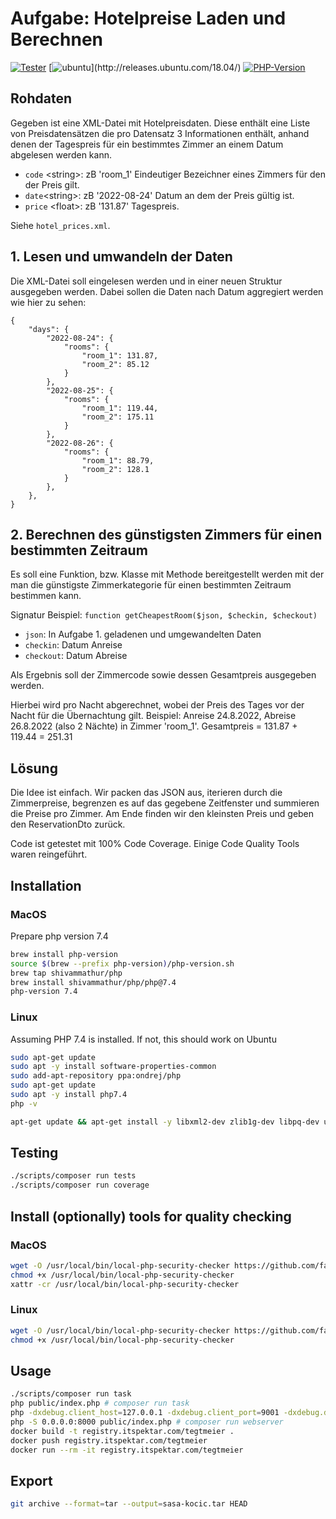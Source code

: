 # Aufgabe: Hotelpreise Laden und Berechnen #

[![Tester](https://github.com/sasakocic/tegtmeier/actions/workflows/test.yml/badge.svg)](https://github.com/sasakocic/tegtmeier/actions/workflows/test.yml)
[![ubuntu](https://img.shields.io/badge/Ubuntu-18.04_LTS_(bionic_beaver)-brightgreen.svg)](http://releases.ubuntu.com/18.04/)
[![PHP-Version](https://img.shields.io/badge/php-7.4-blue.svg)](https://packages.ubuntu.com/eoan/libapache2-mod-php7.4)

## Rohdaten ##
Gegeben ist eine XML-Datei mit Hotelpreisdaten. 
Diese enthält eine Liste von Preisdatensätzen die pro Datensatz 3 Informationen enthält, anhand denen der Tagespreis für ein bestimmtes Zimmer an einem Datum abgelesen werden kann.
* `code` \<string\>: zB 'room_1' Eindeutiger Bezeichner eines Zimmers für den der Preis gilt.
* `date`\<string\>: zB '2022-08-24' Datum an dem der Preis gültig ist.
* `price` \<float\>: zB '131.87' Tagespreis.

Siehe `hotel_prices.xml`.

## 1. Lesen und umwandeln der Daten ##

Die XML-Datei soll eingelesen werden und in einer neuen Struktur ausgegeben werden. Dabei sollen die Daten nach Datum aggregiert werden wie hier zu sehen:

    {
        "days": {
            "2022-08-24": {
                "rooms": {
                    "room_1": 131.87,
                    "room_2": 85.12
                }
            },
            "2022-08-25": {
                "rooms": {
                    "room_1": 119.44,
                    "room_2": 175.11
                }
            },
            "2022-08-26": {
                "rooms": {
                    "room_1": 88.79,
                    "room_2": 128.1
                }
            },
        },
    }

## 2. Berechnen des günstigsten Zimmers für einen bestimmten Zeitraum ##

Es soll eine Funktion, bzw. Klasse mit Methode bereitgestellt werden mit der man die günstigste Zimmerkategorie für einen bestimmten Zeitraum bestimmen kann.

Signatur Beispiel:
`function getCheapestRoom($json, $checkin, $checkout)`
* `json`: In Aufgabe 1. geladenen und umgewandelten Daten
* `checkin`: Datum Anreise
* `checkout`: Datum Abreise

Als Ergebnis soll der Zimmercode sowie dessen Gesamtpreis ausgegeben werden.

Hierbei wird pro Nacht abgerechnet, wobei der Preis des Tages vor der Nacht für die Übernachtung gilt.
Beispiel: Anreise 24.8.2022, Abreise 26.8.2022 (also 2 Nächte) in Zimmer 'room_1'. Gesamtpreis = 131.87 + 119.44 = 251.31

## Lösung

Die Idee ist einfach. Wir packen das JSON aus, iterieren durch die Zimmerpreise, begrenzen es auf das gegebene Zeitfenster und summieren die Preise pro Zimmer. Am Ende finden wir den kleinsten Preis und geben den ReservationDto zurück.

Code ist getestet mit 100% Code Coverage.
Einige Code Quality Tools waren reingeführt.

## Installation

### MacOS

Prepare php version 7.4
  ```bash
  brew install php-version
  source $(brew --prefix php-version)/php-version.sh
  brew tap shivammathur/php
  brew install shivammathur/php/php@7.4
  php-version 7.4
  ```
  
### Linux

Assuming PHP 7.4 is installed. If not, this should work on Ubuntu

```bash
sudo apt-get update
sudo apt -y install software-properties-common
sudo add-apt-repository ppa:ondrej/php
sudo apt-get update
sudo apt -y install php7.4
php -v
```

```bash
apt-get update && apt-get install -y libxml2-dev zlib1g-dev libpq-dev unzip wget
```

## Testing  

```bash
./scripts/composer run tests
./scripts/composer run coverage
```

## Install (optionally) tools for quality checking

### MacOS

```bash
wget -O /usr/local/bin/local-php-security-checker https://github.com/fabpot/local-php-security-checker/releases/download/v2.0.6/local-php-security-checker_2.0.6_darwin_arm64
chmod +x /usr/local/bin/local-php-security-checker
xattr -cr /usr/local/bin/local-php-security-checker

```

### Linux

```bash
wget -O /usr/local/bin/local-php-security-checker https://github.com/fabpot/local-php-security-checker/releases/download/v2.0.6/local-php-security-checker_2.0.6_linux_amd64
chmod +x /usr/local/bin/local-php-security-checker
 ```

## Usage

```bash
./scripts/composer run task
php public/index.php # composer run task
php -dxdebug.client_host=127.0.0.1 -dxdebug.client_port=9001 -dxdebug.discover_client_host=false -dxdebug.idekey="PHPSTORM" -dxdebug.mode=coverage,debug public/index.php # composer run xdebug
php -S 0.0.0.0:8000 public/index.php # composer run webserver
docker build -t registry.itspektar.com/tegtmeier .
docker push registry.itspektar.com/tegtmeier
docker run --rm -it registry.itspektar.com/tegtmeier
```

## Export

```bash
git archive --format=tar --output=sasa-kocic.tar HEAD
```
